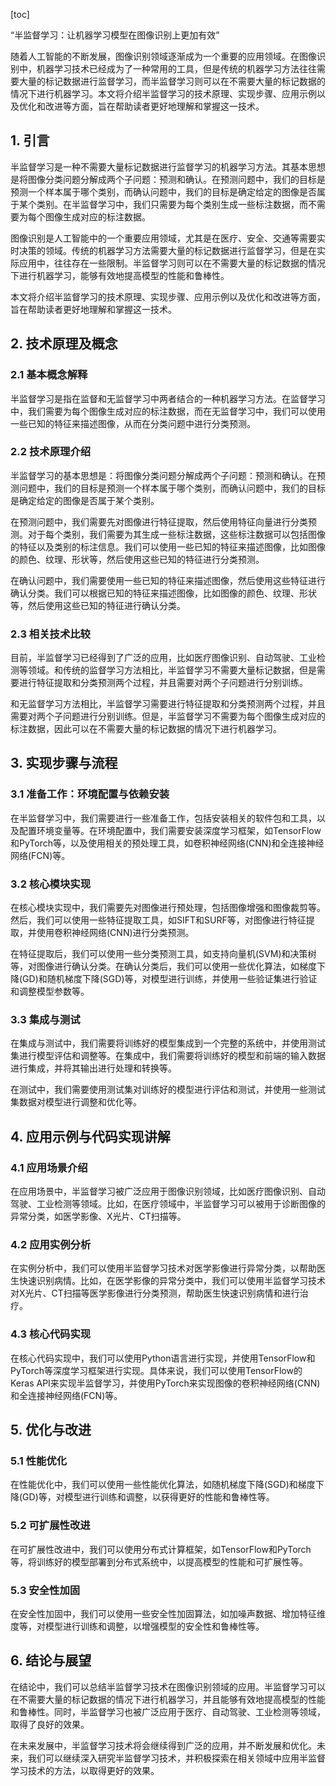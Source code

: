 
[toc]                    
                
                
“半监督学习：让机器学习模型在图像识别上更加有效”

随着人工智能的不断发展，图像识别领域逐渐成为一个重要的应用领域。在图像识别中，机器学习技术已经成为了一种常用的工具，但是传统的机器学习方法往往需要大量的标记数据进行监督学习，而半监督学习则可以在不需要大量的标记数据的情况下进行机器学习。本文将介绍半监督学习的技术原理、实现步骤、应用示例以及优化和改进等方面，旨在帮助读者更好地理解和掌握这一技术。

## 1. 引言

半监督学习是一种不需要大量标记数据进行监督学习的机器学习方法。其基本思想是将图像分类问题分解成两个子问题：预测和确认。在预测问题中，我们的目标是预测一个样本属于哪个类别，而确认问题中，我们的目标是确定给定的图像是否属于某个类别。在半监督学习中，我们只需要为每个类别生成一些标注数据，而不需要为每个图像生成对应的标注数据。

图像识别是人工智能中的一个重要应用领域，尤其是在医疗、安全、交通等需要实时决策的领域。传统的机器学习方法需要大量的标记数据进行监督学习，但是在实际应用中，往往存在一些限制。半监督学习则可以在不需要大量的标记数据的情况下进行机器学习，能够有效地提高模型的性能和鲁棒性。

本文将介绍半监督学习的技术原理、实现步骤、应用示例以及优化和改进等方面，旨在帮助读者更好地理解和掌握这一技术。

## 2. 技术原理及概念

### 2.1 基本概念解释

半监督学习是指在监督和无监督学习中两者结合的一种机器学习方法。在监督学习中，我们需要为每个图像生成对应的标注数据，而在无监督学习中，我们可以使用一些已知的特征来描述图像，从而在分类问题中进行分类预测。

### 2.2 技术原理介绍

半监督学习的基本思想是：将图像分类问题分解成两个子问题：预测和确认。在预测问题中，我们的目标是预测一个样本属于哪个类别，而确认问题中，我们的目标是确定给定的图像是否属于某个类别。

在预测问题中，我们需要先对图像进行特征提取，然后使用特征向量进行分类预测。对于每个类别，我们需要为其生成一些标注数据，这些标注数据可以包括图像的特征以及类别的标注信息。我们可以使用一些已知的特征来描述图像，比如图像的颜色、纹理、形状等，然后使用这些已知的特征进行分类预测。

在确认问题中，我们需要使用一些已知的特征来描述图像，然后使用这些特征进行确认分类。我们可以根据已知的特征来描述图像，比如图像的颜色、纹理、形状等，然后使用这些已知的特征进行确认分类。

### 2.3 相关技术比较

目前，半监督学习已经得到了广泛的应用，比如医疗图像识别、自动驾驶、工业检测等领域。和传统的监督学习方法相比，半监督学习不需要大量标记数据，但是需要进行特征提取和分类预测两个过程，并且需要对两个子问题进行分别训练。

和无监督学习方法相比，半监督学习需要进行特征提取和分类预测两个过程，并且需要对两个子问题进行分别训练。但是，半监督学习不需要为每个图像生成对应的标注数据，因此可以在不需要大量的标记数据的情况下进行机器学习。

## 3. 实现步骤与流程

### 3.1 准备工作：环境配置与依赖安装

在半监督学习中，我们需要进行一些准备工作，包括安装相关的软件包和工具，以及配置环境变量等。在环境配置中，我们需要安装深度学习框架，如TensorFlow和PyTorch等，以及使用相关的预处理工具，如卷积神经网络(CNN)和全连接神经网络(FCN)等。

### 3.2 核心模块实现

在核心模块实现中，我们需要先对图像进行预处理，包括图像增强和图像裁剪等。然后，我们可以使用一些特征提取工具，如SIFT和SURF等，对图像进行特征提取，并使用卷积神经网络(CNN)进行分类预测。

在特征提取后，我们可以使用一些分类预测工具，如支持向量机(SVM)和决策树等，对图像进行确认分类。在确认分类后，我们可以使用一些优化算法，如梯度下降(GD)和随机梯度下降(SGD)等，对模型进行训练，并使用一些验证集进行验证和调整模型参数等。

### 3.3 集成与测试

在集成与测试中，我们需要将训练好的模型集成到一个完整的系统中，并使用测试集进行模型评估和调整等。在集成中，我们需要将训练好的模型和前端的输入数据进行集成，并将其输出进行处理和转换等。

在测试中，我们需要使用测试集对训练好的模型进行评估和测试，并使用一些测试集数据对模型进行调整和优化等。

## 4. 应用示例与代码实现讲解

### 4.1 应用场景介绍

在应用场景中，半监督学习被广泛应用于图像识别领域，比如医疗图像识别、自动驾驶、工业检测等领域。比如，在医疗领域中，半监督学习可以被用于诊断图像的异常分类，如医学影像、X光片、CT扫描等。

### 4.2 应用实例分析

在实例分析中，我们可以使用半监督学习技术对医学影像进行异常分类，以帮助医生快速识别病情。比如，在医学影像的异常分类中，我们可以使用半监督学习技术对X光片、CT扫描等医学影像进行分类预测，帮助医生快速识别病情和进行治疗。

### 4.3 核心代码实现

在核心代码实现中，我们可以使用Python语言进行实现，并使用TensorFlow和PyTorch等深度学习框架进行实现。具体来说，我们可以使用TensorFlow的Keras API来实现半监督学习，并使用PyTorch来实现图像的卷积神经网络(CNN)和全连接神经网络(FCN)等。

## 5. 优化与改进

### 5.1 性能优化

在性能优化中，我们可以使用一些性能优化算法，如随机梯度下降(SGD)和梯度下降(GD)等，对模型进行训练和调整，以获得更好的性能和鲁棒性等。

### 5.2 可扩展性改进

在可扩展性改进中，我们可以使用分布式计算框架，如TensorFlow和PyTorch等，将训练好的模型部署到分布式系统中，以提高模型的性能和可扩展性等。

### 5.3 安全性加固

在安全性加固中，我们可以使用一些安全性加固算法，如加噪声数据、增加特征维度等，对模型进行训练和调整，以增强模型的安全性和鲁棒性等。

## 6. 结论与展望

在结论中，我们可以总结半监督学习技术在图像识别领域的应用。半监督学习可以在不需要大量的标记数据的情况下进行机器学习，并且能够有效地提高模型的性能和鲁棒性。同时，半监督学习也被广泛应用于医疗、自动驾驶、工业检测等领域，取得了良好的效果。

在未来发展中，半监督学习技术将会继续得到广泛的应用，并不断发展和优化。未来，我们可以继续深入研究半监督学习技术，并积极探索在相关领域中应用半监督学习技术的方法，以取得更好的效果。

